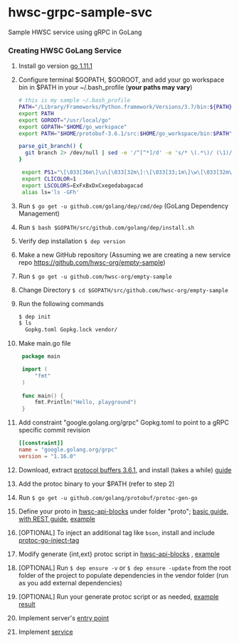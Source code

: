 
# hwsc-grpc-sample-svc

Sample HWSC service using gRPC in GoLang

### Creating HWSC GoLang Service

1. Install go version [go 1.11.1](https://golang.org/dl/)
2. Configure terminal $GOPATH, $GOROOT, and add your go workspace bin in $PATH in your ~/.bash_profile (**your paths may vary**)

   ```bash
   # this is my sample ~/.bash_profile
   PATH="/Library/Frameworks/Python.framework/Versions/3.7/bin:${PATH}"
   export PATH
   export GOROOT="/usr/local/go"
   export GOPATH="$HOME/go_workspace"
   export PATH="$HOME/protobuf-3.6.1/src:$HOME/go_workspace/bin:$PATH"

   parse_git_branch() {
     git branch 2> /dev/null | sed -e '/^[^*]/d' -e 's/* \(.*\)/ (\1)/'
   }
   
	export PS1="\[\033[36m\]\u\[\033[32m\]:\[\033[33;1m\]\w\[\033[32m\]\$(parse_git_branch)\[\033[m\]\$ "
	export CLICOLOR=1
	export LSCOLORS=ExFxBxDxCxegedabagacad
	alias ls='ls -GFh'
   ```
3. Run ``$ go get -u github.com/golang/dep/cmd/dep`` (GoLang Dependency Management)
4. Run ``$ bash $GOPATH/src/github.com/golang/dep/install.sh ``
5. Verify dep installation ``$ dep version``
6. Make a new GitHub repository (Assuming we are creating a new service repo https://github.com/hwsc-org/empty-sample)
7. Run ``$ go get -u github.com/hwsc-org/empty-sample``
8. Change Directory ``$ cd $GOPATH/src/github.com/hwsc-org/empty-sample``
9. Run the following commands
   ```bash
   $ dep init
   $ ls
     Gopkg.toml Gopkg.lock vendor/
   ```
10. Make main.go file
       ```go
        package main
    
        import (
        	"fmt"
        )
        
        func main() {
        	fmt.Println("Hello, playground")
        }
    
       ```
11. Add constraint "google.golang.org/grpc" Gopkg.toml to point to a gRPC specific commit revision
      ```toml
      [[constraint]]
  	name = "google.golang.org/grpc"
  	version = "1.16.0"
      ```
  
12. Download, extract [protocol buffers 3.6.1](https://github.com/protocolbuffers/protobuf/releases), and install (takes a while) [guide](https://medium.com/@erika_dike/installing-the-protobuf-compiler-on-a-mac-a0d397af46b8)
13. Add the protoc binary to your $PATH (refer to step 2)
14. Run ``$ go get -u github.com/golang/protobuf/protoc-gen-go``
15. Define your proto in [hwsc-api-blocks](https://github.com/hwsc-org/hwsc-api-blocks) under folder "proto"; [basic guide](https://grpc.io/docs/tutorials/basic/go.html), [with REST guide](https://grpc.io/blog/coreos), [example](https://github.com/hwsc-org/hwsc-api-blocks/blob/master/int/hwsc-grpc-sample-svc/proto/hwsc-grpc-sample-svc.proto)
16. [OPTIONAL] To inject an additional tag like ``bson``, install and include [protoc-go-inject-tag](https://github.com/favadi/protoc-go-inject-tag)
17. Modify generate {int,ext} protoc script in [hwsc-api-blocks](https://github.com/hwsc-org/hwsc-api-blocks) , [example](https://github.com/hwsc-org/hwsc-api-blocks/blob/master/generate_int_proto.sh)
18. [OPTIONAL] Run ``$ dep ensure -v`` or ``$ dep ensure -update`` from the root folder of the project to populate dependencies in the vendor folder (run as you add external dependencies)
19. [OPTIONAL] Run your generate protoc script or as needed, [example result](https://github.com/hwsc-org/hwsc-api-blocks/tree/master/int/hwsc-grpc-sample-svc/proto)
20. Implement server's [entry point](https://github.com/hwsc-org/hwsc-grpc-sample-svc/blob/master/main.go)
21. Implement [service](https://github.com/hwsc-org/hwsc-grpc-sample-svc/blob/master/service/service.go)
